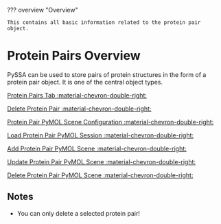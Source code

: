 ??? overview "Overview"

    This contains all basic information related to the protein pair object.

# Protein Pairs Overview
PySSA can be used to store pairs of protein structures in the form of a protein pair object. It is one of the central object types.

[Protein Pairs Tab :material-chevron-double-right: ](protein_pairs_tab.md)

[Delete Protein Pair :material-chevron-double-right: ](protein_pair_delete.md)

[Protein Pair PyMOL Scene Configuration :material-chevron-double-right: ](protein_pair_pymol_scene_configuration.md)

[Load Protein Pair PyMOL Session :material-chevron-double-right: ](protein_pair_load_session.md) 

[Add Protein Pair PyMOL Scene :material-chevron-double-right: ](protein_pair_add_scene.md) 

[Update Protein Pair PyMOL Scene :material-chevron-double-right: ](protein_pair_update_scene.md)

[Delete Protein Pair PyMOL Scene :material-chevron-double-right: ](protein_pair_delete_scene.md)

## Notes
- You can only delete a selected protein pair!
